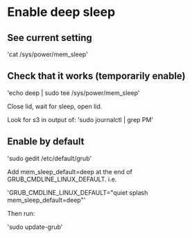 # Enable deep sleep


## See current setting
'cat /sys/power/mem_sleep'


## Check that it works (temporarily enable)
'echo deep | sudo tee /sys/power/mem_sleep'

Close lid, wait for sleep, open lid.

Look for s3 in output of:
'sudo journalctl | grep PM'


## Enable by default
'sudo gedit /etc/default/grub'

 Add mem_sleep_default=deep at the end of GRUB_CMDLINE_LINUX_DEFAULT. i.e.

'GRUB_CMDLINE_LINUX_DEFAULT="quiet splash mem_sleep_default=deep"'

Then run:

'sudo update-grub'